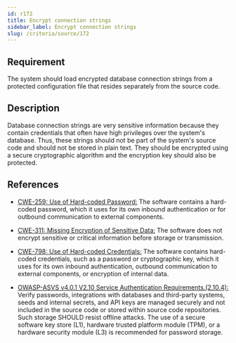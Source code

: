 ```yaml
---
id: r172
title: Encrypt connection strings
sidebar_label: Encrypt connection strings
slug: /criteria/source/172
---
```


## Requirement

The system should load encrypted database connection strings from a protected
configuration file that resides separately from the source code.

## Description

Database connection strings are very sensitive information because they contain
credentials that often have high privileges over the system's database.
Thus, these strings should not be part of the system's source code and should
not be stored in plain text.
They should be encrypted using a secure cryptographic algorithm and the
encryption key should also be protected.

## References

- [CWE-259: Use of Hard-coded Password:](https://cwe.mitre.org/data/definitions/259.html)
The software contains a hard-coded password,
which it uses for its own inbound authentication or for outbound communication
to external components.

- [CWE-311: Missing Encryption of Sensitive Data:](https://cwe.mitre.org/data/definitions/259.html)
The software does not encrypt sensitive or critical information before storage
or transmission.

- [CWE-798: Use of Hard-coded Credentials:](https://cwe.mitre.org/data/definitions/798.html)
The software contains hard-coded credentials,
such as a password or cryptographic key,
which it uses for its own inbound authentication,
outbound communication to external components, or encryption of internal data.

- [OWASP-ASVS v4.0.1 V2.10 Service Authentication Requirements.(2.10.4):](https://owasp.org/www-project-application-security-verification-standard/)
Verify passwords, integrations with databases and third-party systems, seeds
and internal secrets, and API keys are managed securely and not included in the
source code or stored within source code repositories.
Such storage SHOULD resist offline attacks.
The use of a secure software key store (L1),
hardware trusted platform module (TPM),
or a hardware security module (L3) is recommended for password storage.
